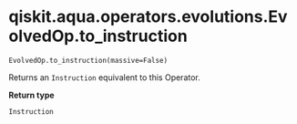# qiskit.aqua.operators.evolutions.EvolvedOp.to\_instruction

`EvolvedOp.to_instruction(massive=False)`

Returns an `Instruction` equivalent to this Operator.

**Return type**

`Instruction`
